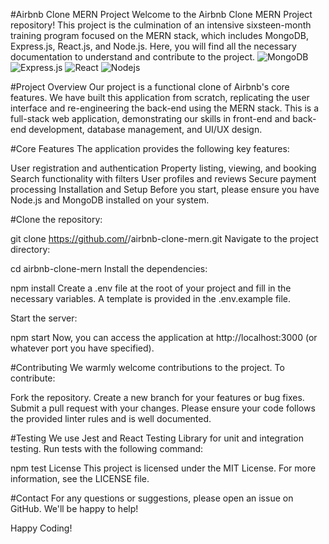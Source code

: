 #Airbnb Clone MERN Project
Welcome to the Airbnb Clone MERN Project repository! This project is the culmination of an intensive sixsteen-month training program focused on the MERN stack, which includes MongoDB, Express.js, React.js, and Node.js. Here, you will find all the necessary documentation to understand and contribute to the project.
![MongoDB](https://img.shields.io/badge/-MongoDB-black?style=flat-square&logo=mongodb)
![Express.js](https://img.shields.io/badge/-Express.js-black?style=flat-square&logo=express)
![React](https://img.shields.io/badge/-React-black?style=flat-square&logo=react)
![Nodejs](https://img.shields.io/badge/-Nodejs-black?style=flat-square&logo=Node.js)


#Project Overview
Our project is a functional clone of Airbnb's core features. We have built this application from scratch, replicating the user interface and re-engineering the back-end using the MERN stack. This is a full-stack web application, demonstrating our skills in front-end and back-end development, database management, and UI/UX design.

#Core Features
The application provides the following key features:

User registration and authentication
Property listing, viewing, and booking
Search functionality with filters
User profiles and reviews
Secure payment processing
Installation and Setup
Before you start, please ensure you have Node.js and MongoDB installed on your system.

#Clone the repository:
 
git clone https://github.com/<username>/airbnb-clone-mern.git
Navigate to the project directory:
 
cd airbnb-clone-mern
Install the dependencies:
 
npm install
Create a .env file at the root of your project and fill in the necessary variables. A template is provided in the .env.example file.

Start the server:

 
npm start
Now, you can access the application at http://localhost:3000 (or whatever port you have specified).

#Contributing
We warmly welcome contributions to the project. To contribute:

Fork the repository.
Create a new branch for your features or bug fixes.
Submit a pull request with your changes.
Please ensure your code follows the provided linter rules and is well documented.

#Testing
We use Jest and React Testing Library for unit and integration testing. Run tests with the following command:

 
npm test
License
This project is licensed under the MIT License. For more information, see the LICENSE file.

#Contact
For any questions or suggestions, please open an issue on GitHub. We'll be happy to help!

Happy Coding!
